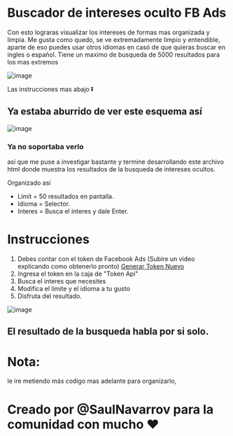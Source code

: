 # Buscador de intereses oculto FB Ads
Con esto lograras visualizar los intereses de formas mas organizada y limpia.
Me gusta como quedo, se ve extremadamente limpio y entendible, aparte de eso puedes usar otros idiomas en casó de que quieras buscar en ingles o español.
Tiene un maximo de busqueda de 5000 resultados para los mas extremos

![image](https://user-images.githubusercontent.com/7226470/144542899-694d3691-aa39-4bfb-b7fd-be3952eb5bc7.png)


Las instrucciones mas abajo ⏬


## Ya estaba aburrido de ver este esquema así
![image](https://user-images.githubusercontent.com/7226470/144541736-d741670c-fa16-4b2f-95e7-d6df260cde3c.png)

### Ya no soportaba verlo

así que me puse a investigar bastante y termine desarrollando este archivo html donde muestra los resultados de la busqueda de intereses ocultos.


Organizado así

  - Limit = 50 resultados en pantalla.
  - Idioma = Selector.
  - Interes = Busca el interes y dale Enter.
  
  
# Instrucciones
1. Debes contar con el token de Facebook Ads (Subire un video explicando como obtenerlo pronto) [Generar Token Nuevo](https://developers.facebook.com/tools/explorer)
2. Ingresa el token en la caja de "Token Api"
3. Busca el interes que necesites
4. Modifica el limite y el idioma a tu gusto
5. Disfruta del resultado.
  

![image](https://user-images.githubusercontent.com/7226470/144537995-7d3384f3-fcc2-4ca2-935f-4f8c5397e18c.png)


## El resultado de la busqueda habla por si solo.




# Nota:
le ire metiendo más codigo mas adelante para organizarlo,


# Creado por @SaulNavarrov para la comunidad con mucho ♥

